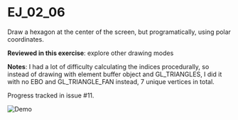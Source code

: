 # EJ_02_06
Draw a hexagon at the center of the screen, but programatically, using polar coordinates.

**Reviewed in this exercise**: explore other drawing modes

**Notes**: I had a lot of difficulty calculating the indices procedurally, so instead of drawing with element buffer object and GL_TRIANGLES, I did it with no EBO and GL_TRIANGLE_FAN instead, 7 unique vertices in total.

Progress tracked in issue #11.


![Demo](demo.png "DEMO EJ_02_06")
